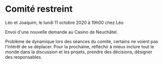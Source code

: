 # Comité restreint

Léo et Joaquim, le lundi 11 octobre 2020 à 19h00 chez Léo

Envoi d'une nouvelle demande au Casino de Neuchâtel.

Problème de dynamique lors des séances du comité, certains ne voient pas l'intérêt de se déplacer.
Pour la prochaine, réfléchir à mieux inclure tout le monde dans la discussion et les projets, prendre des décisions, désigner des responsables.
